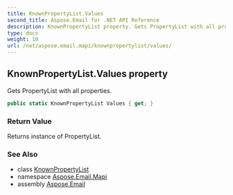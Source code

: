 ```yaml
---
title: KnownPropertyList.Values
second_title: Aspose.Email for .NET API Reference
description: KnownPropertyList property. Gets PropertyList with all properties
type: docs
weight: 10
url: /net/aspose.email.mapi/knownpropertylist/values/
---
```

## KnownPropertyList.Values property

Gets PropertyList with all properties.

```csharp
public static KnownPropertyList Values { get; }
```

### Return Value

Returns instance of PropertyList.

### See Also

* class [KnownPropertyList](../)
* namespace [Aspose.Email.Mapi](../../knownpropertylist/)
* assembly [Aspose.Email](../../../)


